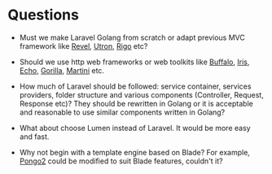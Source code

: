 # Questions

- Must we make Laravel Golang from scratch or adapt previous MVC framework like [Revel](https://github.com/revel/revel), [Utron](https://github.com/gernest/utron), [Rigo](https://github.com/micln/higo) etc?

- Should we use http web frameworks or web toolkits like [Buffalo](http://gobuffalo.io/docs/getting-started), [Iris](https://github.com/kataras/iris), [Echo](https://echo.labstack.com/), [Gorilla](https://github.com/gorilla), [Martini](https://github.com/go-martini/martini) etc.

- How much of Laravel should be followed: service container, services providers, folder structure and various components (Controller, Request, Response etc)? They should be rewritten in Golang or it is acceptable and reasonable to use similar components written in Golang?

- What about choose Lumen instead of Laravel. It would be more easy and fast.

- Why not begin with a template engine based on Blade? For example, [Pongo2](https://github.com/flosch/pongo2) could be modified to suit Blade features, couldn't it?
